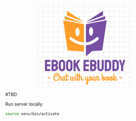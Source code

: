 <p align="center">
  <a href="https://diego-tellez.com/">
    <img alt="apps logo" src="./logo.png" width="300">
  </a>
</p>

#TBD

Run server locally:

```bash
source venv/bin/activate
```

